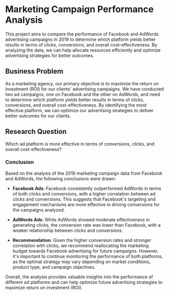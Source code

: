 # Marketing Campaign Performance Analysis

This project aims to compare the performance of Facebook and AdWords advertising campaigns in 2019 to determine which platform yields better results in terms of clicks, conversions, and overall cost-effectiveness. By analyzing the data, we can help allocate resources efficiently and optimize advertising strategies for better outcomes.

## Business Problem

As a marketing agency, our primary objective is to maximize the return on investment (ROI) for our clients' advertising campaigns. We have conducted two ad campaigns, one on Facebook and the other on AdWords, and need to determine which platform yields better results in terms of clicks, conversions, and overall cost-effectiveness. By identifying the most effective platform, we can optimize our advertising strategies to deliver better outcomes for our clients.

## Research Question

Which ad platform is more effective in terms of conversions, clicks, and overall cost-effectiveness?

### Conclusion
Based on the analysis of the 2019 marketing campaign data from Facebook and AdWords, the following conclusions were drawn:

- **Facebook Ads**: Facebook consistently outperformed AdWords in terms of both clicks and conversions, with a higher correlation between ad clicks and conversions. This suggests that Facebook's targeting and engagement mechanisms are more effective in driving conversions for the campaigns analyzed.
  
- **AdWords Ads**: While AdWords showed moderate effectiveness in generating clicks, the conversion rate was lower than Facebook, with a weaker relationship between clicks and conversions.

- **Recommendation**: Given the higher conversion rates and stronger correlation with clicks, we recommend reallocating the marketing budget towards Facebook advertising for future campaigns. However, it's important to continue monitoring the performance of both platforms, as the optimal strategy may vary depending on market conditions, product type, and campaign objectives.

Overall, the analysis provides valuable insights into the performance of different ad platforms and can help optimize future advertising strategies to maximize return on investment (ROI).

